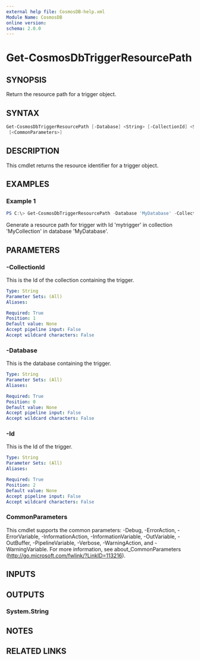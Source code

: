 ```yaml
---
external help file: CosmosDB-help.xml
Module Name: CosmosDB
online version:
schema: 2.0.0
---
```


# Get-CosmosDbTriggerResourcePath

## SYNOPSIS

Return the resource path for a trigger object.

## SYNTAX

```powershell
Get-CosmosDbTriggerResourcePath [-Database] <String> [-CollectionId] <String> [-Id] <String>
 [<CommonParameters>]
```

## DESCRIPTION

This cmdlet returns the resource identifier for a
trigger object.

## EXAMPLES

### Example 1

```powershell
PS C:\> Get-CosmosDbTriggerResourcePath -Database 'MyDatabase' -CollectionId 'MyCollection' -Id 'sp_batch'
```

Generate a resource path for trigger with Id 'mytrigger'
in collection 'MyCollection' in database 'MyDatabase'.

## PARAMETERS

### -CollectionId

This is the Id of the collection containing the trigger.

```yaml
Type: String
Parameter Sets: (All)
Aliases:

Required: True
Position: 1
Default value: None
Accept pipeline input: False
Accept wildcard characters: False
```

### -Database

This is the database containing the trigger.

```yaml
Type: String
Parameter Sets: (All)
Aliases:

Required: True
Position: 0
Default value: None
Accept pipeline input: False
Accept wildcard characters: False
```

### -Id

This is the Id of the trigger.

```yaml
Type: String
Parameter Sets: (All)
Aliases:

Required: True
Position: 2
Default value: None
Accept pipeline input: False
Accept wildcard characters: False
```

### CommonParameters

This cmdlet supports the common parameters: -Debug, -ErrorAction, -ErrorVariable, -InformationAction, -InformationVariable, -OutVariable, -OutBuffer, -PipelineVariable, -Verbose, -WarningAction, and -WarningVariable. For more information, see about_CommonParameters (http://go.microsoft.com/fwlink/?LinkID=113216).

## INPUTS

## OUTPUTS

### System.String

## NOTES

## RELATED LINKS
